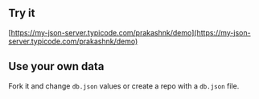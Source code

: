 ## Try it

[https://my-json-server.typicode.com/prakashnk/demo](https://my-json-server.typicode.com/prakashnk/demo)

## Use your own data

Fork it and change `db.json` values or create a repo with a `db.json` file.
